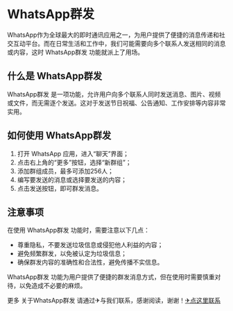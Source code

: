 # WhatsApp群发

WhatsApp作为全球最大的即时通讯应用之一，为用户提供了便捷的消息传递和社交互动平台。而在日常生活和工作中，我们可能需要向多个联系人发送相同的消息或内容，这时 WhatsApp群发 功能就派上了用场。

## 什么是 WhatsApp群发 

WhatsApp群发 是一项功能，允许用户向多个联系人同时发送消息、图片、视频或文件，而无需逐个发送。这对于发送节日祝福、公告通知、工作安排等内容非常实用。

## 如何使用 WhatsApp群发 

1. 打开 WhatsApp 应用，进入“聊天”界面；
2. 点击右上角的“更多”按钮，选择“新群组”；
3. 添加群组成员，最多可添加256人；
4. 编写要发送的消息或选择要发送的内容；
5. 点击发送按钮，即可群发消息。

## 注意事项

在使用 WhatsApp群发 功能时，需要注意以下几点：
- 尊重隐私，不要发送垃圾信息或侵犯他人利益的内容；
- 避免频繁群发，以免被认定为垃圾信息；
- 确保群发内容的准确性和合法性，避免传播不实信息。

WhatsApp群发 功能为用户提供了便捷的群发消息方式，但在使用时需要慎重对待，以免造成不必要的麻烦。

更多 关于WhatsApp群发 请通过✈与我们联系，感谢阅读，谢谢！[✈点这里联系](https://ss.k02.cc)
